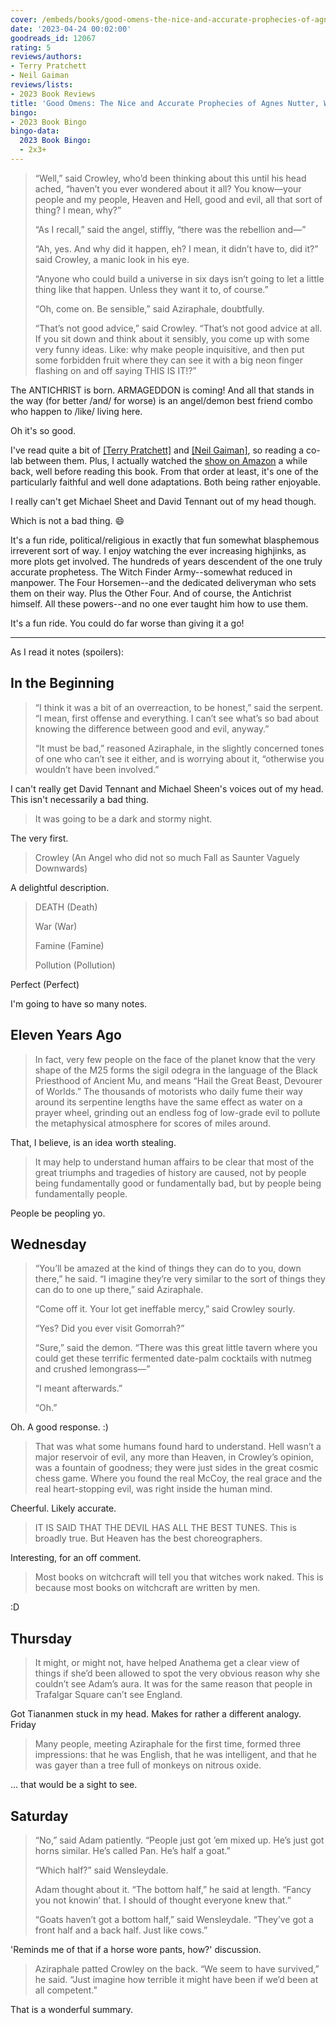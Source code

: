 ```yaml
---
cover: /embeds/books/good-omens-the-nice-and-accurate-prophecies-of-agnes-nutter-witch.jpg
date: '2023-04-24 00:02:00'
goodreads_id: 12067
rating: 5
reviews/authors:
- Terry Pratchett
- Neil Gaiman
reviews/lists:
- 2023 Book Reviews
title: 'Good Omens: The Nice and Accurate Prophecies of Agnes Nutter, Witch'
bingo:
- 2023 Book Bingo
bingo-data:
  2023 Book Bingo:
  - 2x3+
---
```

> “Well,” said Crowley, who’d been thinking about this until his head ached, “haven’t you ever wondered about it all? You know—your people and my people, Heaven and Hell, good and evil, all that sort of thing? I mean, why?” 
> 
> “As I recall,” said the angel, stiffly, “there was the rebellion and—” 
> 
> “Ah, yes. And why did it happen, eh? I mean, it didn’t have to, did it?” said Crowley, a manic look in his eye. 
> 
> “Anyone who could build a universe in six days isn’t going to let a little thing like that happen. Unless they want it to, of course.” 
> 
> “Oh, come on. Be sensible,” said Aziraphale, doubtfully. 
> 
> “That’s not good advice,” said Crowley. “That’s not good advice at all. If you sit down and think about it sensibly, you come up with some very funny ideas. Like: why make people inquisitive, and then put some forbidden fruit where they can see it with a big neon finger flashing on and off saying THIS IS IT!?”

The ANTICHRIST is born. ARMAGEDDON is coming! And all that stands in the way (for better /and/ for worse) is an angel/demon best friend combo who happen to /like/ living here.

Oh it's so good. 

I've read quite a bit of [[Terry Pratchett]]() and [[Neil Gaiman]](), so reading a co-lab between them. Plus, I actually watched the [show on Amazon](https://www.amazon.com/Good-Omens-Season-1/dp/B089XW1Z6Y) a while back, well before reading this book. From that order at least, it's one of the particularly faithful and well done adaptations. Both being rather enjoyable. 

I really can't get Michael Sheet and David Tennant out of my head though. 

Which is not a bad thing. :smile:

It's a fun ride, political/religious in exactly that fun somewhat blasphemous irreverent sort of way. I enjoy watching the ever increasing highjinks, as more plots get involved. The hundreds of years descendent of the one truly accurate prophetess. The Witch Finder Army--somewhat reduced in manpower. The Four Horsemen--and the dedicated deliveryman who sets them on their way. Plus the Other Four. And of course, the Antichrist himself. All these powers--and no one ever taught him how to use them. 

It's a fun ride. You could do far worse than giving it a go!

<!--more-->

---

As I read it notes (spoilers):

## In the Beginning

> “I think it was a bit of an overreaction, to be honest,” said the serpent. “I mean, first offense and everything. I can’t see what’s so bad about knowing the difference between good and evil, anyway.” 
> 
> “It must be bad,” reasoned Aziraphale, in the slightly concerned tones of one who can’t see it either, and is worrying about it, “otherwise you wouldn’t have been involved.”

I can't really get David Tennant and Michael Sheen's voices out of my head. This isn't necessarily a bad thing.

> It was going to be a dark and stormy night.

The very first.

> Crowley (An Angel who did not so much Fall as Saunter Vaguely Downwards)

A delightful description.

> DEATH (Death)
> 
> War (War)
> 
> Famine (Famine)
> 
> Pollution (Pollution)

Perfect (Perfect)

I'm going to have so many notes.

## Eleven Years Ago

> In fact, very few people on the face of the planet know that the very shape of the M25 forms the sigil odegra in the language of the Black Priesthood of Ancient Mu, and means “Hail the Great Beast, Devourer of Worlds.” The thousands of motorists who daily fume their way around its serpentine lengths have the same effect as water on a prayer wheel, grinding out an endless fog of low-grade evil to pollute the metaphysical atmosphere for scores of miles around.

That, I believe, is an idea worth stealing.

> It may help to understand human affairs to be clear that most of the great triumphs and tragedies of history are caused, not by people being fundamentally good or fundamentally bad, but by people being fundamentally people.

People be peopling yo.

## Wednesday

> “You’ll be amazed at the kind of things they can do to you, down there,” he said. “I imagine they’re very similar to the sort of things they can do to one up there,” said Aziraphale. 
> 
> “Come off it. Your lot get ineffable mercy,” said Crowley sourly. 
> 
> “Yes? Did you ever visit Gomorrah?” 
> 
> “Sure,” said the demon. “There was this great little tavern where you could get these terrific fermented date-palm cocktails with nutmeg and crushed lemongrass—” 
> 
> “I meant afterwards.” 
> 
> “Oh.”

Oh. A good response. :)

> That was what some humans found hard to understand. Hell wasn’t a major reservoir of evil, any more than Heaven, in Crowley’s opinion, was a fountain of goodness; they were just sides in the great cosmic chess game. Where you found the real McCoy, the real grace and the real heart-stopping evil, was right inside the human mind.

Cheerful. Likely accurate.

> IT IS SAID THAT THE DEVIL HAS ALL THE BEST TUNES. This is broadly true. But Heaven has the best choreographers.

Interesting, for an off comment.

> Most books on witchcraft will tell you that witches work naked. This is because most books on witchcraft are written by men.

:D

## Thursday

> It might, or might not, have helped Anathema get a clear view of things if she’d been allowed to spot the very obvious reason why she couldn’t see Adam’s aura. It was for the same reason that people in Trafalgar Square can’t see England.

Got Tiananmen stuck in my head. Makes for rather a different analogy.
Friday

> Many people, meeting Aziraphale for the first time, formed three impressions: that he was English, that he was intelligent, and that he was gayer than a tree full of monkeys on nitrous oxide.

... that would be a sight to see.

## Saturday

> “No,” said Adam patiently. “People just got ’em mixed up. He’s just got horns similar. He’s called Pan. He’s half a goat.” 
> 
> “Which half?” said Wensleydale. 
> 
> Adam thought about it. “The bottom half,” he said at length. “Fancy you not knowin’ that. I should of thought everyone knew that.” 
> 
> “Goats haven’t got a bottom half,” said Wensleydale. “They’ve got a front half and a back half. Just like cows.”

'Reminds me of that if a horse wore pants, how?' discussion.

> Aziraphale patted Crowley on the back. “We seem to have survived,” he said. “Just imagine how terrible it might have been if we’d been at all competent.”

That is a wonderful summary.
